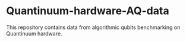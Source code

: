 # Quantinuum-hardware-AQ-data
This repository contains data from algorithmic qubits benchmarking on Quantinuum hardware. 
